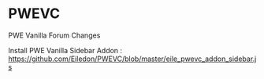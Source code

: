 # PWEVC
PWE Vanilla Forum Changes

Install PWE Vanilla Sidebar Addon : https://github.com/Eiledon/PWEVC/blob/master/eile_pwevc_addon_sidebar.js
